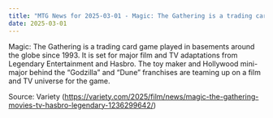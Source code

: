 ```yaml
---
title: "MTG News for 2025-03-01 - Magic: The Gathering is a trading card game played..."
date: 2025-03-01
---
```


Magic: The Gathering is a trading card game played in basements around the globe since 1993. It is set for major film and TV adaptations from Legendary Entertainment and Hasbro. The toy maker and Hollywood mini-major behind the “Godzilla” and “Dune” franchises are teaming up on a film and TV universe for the game.

Source: Variety (https://variety.com/2025/film/news/magic-the-gathering-movies-tv-hasbro-legendary-1236299642/)
